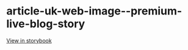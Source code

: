# article-uk-web-image--premium-live-blog-story

[View in storybook](https://raw.githack.com/Independent-Digital-News-and-Media-Ltd/indy-pwamp-sb/PR-1624-sb/index.html?path=/story/article-uk-web-image--premium-live-blog-story)